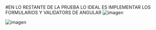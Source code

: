 #EN LO RESTANTE DE LA PRUEBA LO IDEAL ES IMPLEMENTAR LOS FORMULARIOS Y VALIDATORS DE ANGULAR
![imagen](https://github.com/Aristi35/pruebaCoink/assets/11893455/c560785c-7ad0-4912-907d-c7ac99b61106)

![imagen](https://github.com/Aristi35/pruebaCoink/assets/11893455/39465999-2dd8-4907-8e41-a01557004724)
